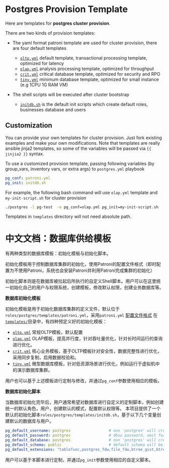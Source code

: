 # Postgres Provision Template

Here are templates for **postgres cluster provision**.

There are two kinds of provision templates:

* The yaml format patroni template are used for cluster provision, there are four default templates
  * [`oltp.yml`](oltp.yml) default template, transactional processing template, optimized for latency 
  * [`olap.yml`](olap.yml) analysis processing template, optimized for throughput
  * [`crit.yml`](crit.yml) critical database template, optimized for security and RPO
  * [`tiny.yml`](tiny.yml) minimum database template, optimized for small instance (e.g 1CPU 1G RAM VM)

* The shell scripts will be executed after cluster bootstrap
  * [`initdb.sh`](initdb.sh) is the default init scripts which create default roles, businesses database and users


## Customization

You can provide your own templates for cluster provision. Just fork existing examples and make your own modifications.
Note that templates are really ansible jinja2 templates, so some of the variables will be passed via `{{ jinjia2 }}` syntax.

To use a customized provision template, passing following variables (by group_vars, inventory vars, or extra args) to `postgres.yml` playbook

```yaml
pg_conf: patroni.yml
pg_init: initdb.sh  
```

For example, the following bash command will use `olap.yml` template and `my-init-script.sh` for cluster provision

```bash
./postgres -l pg-test  -e pg_conf=olap.yml pg_init=my-init-script.sh
```

Templates in `templates` directory will not need absolute path.



# 中文文档：数据库供给模板

有两种类型的数据库模板：初始化模板与初始化脚本。

初始化模板用于控制数据库集群的初始化，使用Patroni的配置文件格式（即时配置为不使用Patroni，系统也会安装Patroni并利用Patroni完成集群的初始化）

初始化脚本则是在数据库被拉起后所执行的自定义Shell脚本。用户可以在这里统一初始化自己的用户与权限系统，创建模板，修改默认权限，创建业务数据库等。


**数据库初始化模板**

初始化模板是用于初始化数据库集群的定义文件，默认位于`roles/postgres/templates/patroni.yml`，采用`patroni.yml` [配置文件格式](https://patroni.readthedocs.io/en/latest/SETTINGS.html)
在[`templates/`](templates/)目录中，有四种预定义好的初始化模板：
* [`oltp.yml`](oltp.yml) 常规OLTP模板，默认配置
* [`olap.yml`](olap.yml) OLAP模板，提高并行度，针对吞吐量优化，针对长时间运行的查询进行优化。
* [`crit.yml`](crit.yml) 核心业务模板，基于OLTP模板针对安全性，数据完整性进行优化，采用同步复制，启用数据校验和。
* [`tiny.yml`](tiny.yml) 微型数据库模板，针对低资源场景进行优化，例如运行于虚拟机中的演示数据库集群。

用户也可以基于上述模板进行定制与修改，并通过`pg_conf`参数使用相应的模板。

**数据库初始化脚本**

当数据库初始化完毕后，用户通常希望对数据库进行自定义的定制脚本，例如创建统一的默认角色，用户，创建默认的模式，配置默认权限等。
本项目提供了一个默认的初始化脚本`roles/postgres/templates/initdb.sh`，基于以下几个变量创建默认的数据库与用户。

```yaml
pg_default_username: postgres                 # non 'postgres' will create a default admin user (not superuser)
pg_default_password: postgres                 # dbsu password, omit for 'postgres'
pg_default_database: postgres                 # non 'postgres' will create a default database
pg_default_schema: public                     # default schema will be create under default database and used as first element of search_path
pg_default_extensions: "tablefunc,postgres_fdw,file_fdw,btree_gist,btree_gin,pg_trgm"
```

用户可以基于本脚本进行定制，并通过`pg_init`参数使用相应的自定义脚本。

